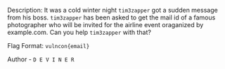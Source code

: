 
Description:
It was a cold winter night `tim3zapper` got a sudden message from his boss. `tim3zapper` has been asked to get the mail id of a famous photographer who will be invited for the airline event oraganized by example.com. Can you help `tim3zapper` with that?

Flag Format: `vulncon{email}`

Author - `D E V I N E R`


